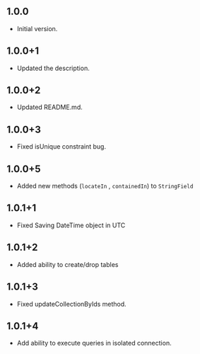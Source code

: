 ## 1.0.0
- Initial version.

## 1.0.0+1
- Updated the description.

## 1.0.0+2
- Updated README.md.

## 1.0.0+3
- Fixed isUnique constraint bug.

## 1.0.0+5
- Added new methods (`locateIn` , `containedIn`) to `StringField` 

## 1.0.1+1
- Fixed Saving DateTime object in UTC

## 1.0.1+2
- Added ability to create/drop tables


## 1.0.1+3
- Fixed updateCollectionByIds method.

## 1.0.1+4
- Add ability to execute queries in isolated connection.
